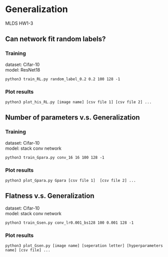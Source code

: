 # Generalization

MLDS HW1-3

## Can network fit random labels?

### Training

dataset: Cifar-10 <br />
model: ResNet18

```
python3 train_RL.py random_label_0.2 0.2 100 128 -1
```

### Plot results

```
python3 plot_his_RL.py [image name] [csv file 1] [csv file 2] ...
```

## Number of parameters v.s. Generalization

### Training

dataset: Cifar-10 <br />
model: stack conv network

```
python3 train_Gpara.py conv_16 16 100 128 -1
```

### Plot results

```
python3 plot_Gpara.py Gpara [csv file 1]  [csv file 2] ...
```

## Flatness v.s. Generalization

dataset: Cifar-10 <br />
model: stack conv network

```
python3 train_Gsen.py conv_lr0.001_bs128 100 0.001 128 -1
```

### Plot results

```
python3 plot_Gsen.py [image name] [seperation letter] [hyperparameters name] [csv file] ...
```
